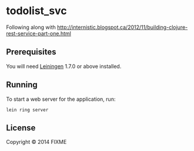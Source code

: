 # todolist_svc

Following along with http://internistic.blogspot.ca/2012/11/building-clojure-rest-service-part-one.html

## Prerequisites

You will need [Leiningen][1] 1.7.0 or above installed.

[1]: https://github.com/technomancy/leiningen

## Running

To start a web server for the application, run:

    lein ring server

## License

Copyright © 2014 FIXME
